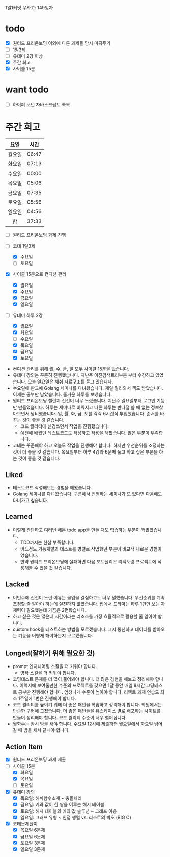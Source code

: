 1일1커밋 무사고: 149일차

# todo

- [x] 원티드 프리온보딩 이외에 다른 과제들 담시 미뤄두기
- [ ] 1일3제
- [ ] 유데미 2강 이상
- [x] 주간 회고
- [x] 사이클 15분

# want todo

- [ ] 하이퍼 모던 자바스크립트 쿡북

# 주간 회고

|  요일  | 시간  |
| :----: | ----- |
| 월요일 | 06:47 |
| 화요일 | 07:13 |
| 수요일 | 00:00 |
| 목요일 | 05:06 |
| 금요일 | 07:35 |
| 토요일 | 05:56 |
| 일요일 | 04:56 |
|   합   | 37:33 |

- [ ] 원티드 프리온보딩 과제 진행
- [ ] 코테 1일3제
  - [x] 수요일
  - [ ] 토요일
- [x] 사이클 15분으로 컨디션 관리
  - [x] 월요일
  - [x] 수요일
  - [x] 금요일
  - [x] 일요일
- [ ] 유데미 하루 2강

  - [x] 월요일
  - [x] 화요일
  - [ ] 수요일
  - [x] 목요일
  - [x] 금요일
  - [x] 토요일

- 컨디션 관리를 위해 월, 수, 금, 일 모두 사이클 15분을 탔습니다.
- 유데미 강의는 꾸준히 진행했습니다. 지난주 이진검색트리부분 부터 수강하고 있었습니다. 오늘 일요일은 해쉬 자료구조를 듣고 있습니다.
- 수요일에 판교에 Golang 세미나를 다녀왔습니다. 제일 멀리와서 책도 받았습니다. 이제는 공부만 남았습니다. 즐거운 하루를 보냈습니다.
- 원티드 프리온보딩 챌린지 진전이 너무 느렸습니다. 지난주 일요일부터 로그인 기능만 만들었습니다. 하루는 세미나로 비워지고 다른 하루는 반나절 쓸 때 없는 정보찾아보면서 낭비했습니다. 일, 월, 화, 금, 토를 각각 6시간식 투입했습니다. 순서를 바꾸는 것이 좋을 것 같습니다.
  - 코드 퀄리티에 신경쓰면서 작업을 진행했습니다.
  - 예전에 배웠던 테스트코드도 작성하고 적용을 해봤습니다. 많은 부분이 부족합니다.
- 코테는 꾸준해야 하고 오늘도 작업을 진행해야 합니다. 하지만 우선순위를 조정하는 것이 더 좋을 것 같습니다. 목요일부터 하루 4강과 6문제 풀고 하고 싶은 부분을 하는 것이 좋을 것 같습니다.

## Liked

- 테스트코드 작성해보는 경험을 해봤습니다.
- Golang 세미나를 다녀왔습니다. 구름에서 진행하는 세미나가 또 있다면 다음에도 다녀가고 싶습니다.

## Learned

- 이렇게 간단하고 여러번 해본 todo app을 만들 때도 학습하는 부분이 꽤많았습니다.
  - TDD까지는 한참 부족합니다.
  - 어느정도 기능개발과 테스트를 병렬로 작업했던 부분이 비교적 새로운 경험이었습니다.
  - 만약 원티드 프리온보딩에 실패하면 다음 포트폴리오 리팩토링 프로젝트에 적용해볼 수 있을 것 같습니다.

## Lacked

- 이번주에 진전이 느린 이유는 몰입을 결심하고도 너무 덜했습니다. 우선순위를 계속 조정할 줄 알아야 하는데 실천하지 않았습니다. 집에서 드라마는 하루 1편만 보는 자제력이 필요했는데 가끔은 2편봤습니다.
- 하고 싶은 것은 많은데 시간이라는 리소스를 가장 효율적으로 활용할 줄 알아야 합니다.
- custom hook을 테스트하는 방법을 모르겠습니다. 그저 통신하고 데이터를 받아오는 기능을 어떻게 해야하는지 모르겠습니다.

## Longed(잘하기 위해 필요한 것)

- prompt 엔지니어링 스킬을 더 키워야 합니다.
  - 영작 스킬을 더 키워야 합니다.
- 코딩테스트 문제를 더 많이 풀어봐야 합니다. 더 많은 경험을 해보고 정리해야 합니다. 이력서에 보여줄만한 수준의 프로젝트를 갖으면 1달 동안 매일 8시간 코딩테스트 공부만 진행해야 합니다. 엄청나게 수준이 높아야 합니다. 리액트 과제 연습도 최소 1주일에 1번은 진행해야 합니다.
- 코드 퀄리티를 높이기 위해 더 좋은 패턴을 학습하고 정리해야 합니다. 학원에서는 단순한 구현에 그쳤습니다. 더 좋은 패턴들을 유스케이스 별로 배포하는 사이트를 만들어 정리해야 합니다. 코드 퀄리티 수준이 너무 떨어집니다.
- 월화수는 잠시 밤을 새야 합니다. 수요일 12시에 제출하면 월요일에서 화요일 넘어갈 때 밤을 새서 끝내야 합니다.

## Action Item

- [x] 원티드 프리온보딩 과제 제출
- [ ] 사이클 15분
  - [x] 화요일
  - [x] 목요일
  - [ ] 토요일
- [x] 유데미 강의
  - [x] 목요일: 해쉬함수소개 ~ 충돌처리
  - [x] 금요일: 키와 값이 한 쌍을 이루는 해시 테이블
  - [x] 토요일: 해시 테이블의 키와 값 솔루션 ~ 그래프 이용
  - [x] 일요일: 그래프 유형 ~ 인접 행렬 vs. 리스트의 빅오 (BIG O)
- [x] 코테문제풀이
  - [x] 목요일 6문제
  - [x] 금요일 6문제
  - [x] 토요일 3문제
  - [x] 일요일 3문제
